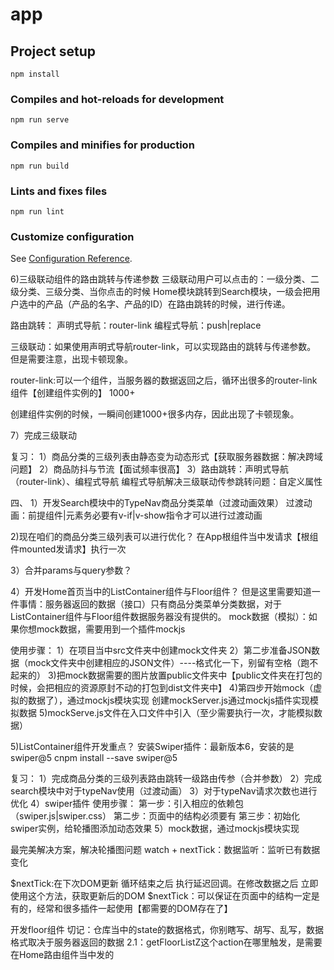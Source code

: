 # app

## Project setup
```
npm install
```

### Compiles and hot-reloads for development
```
npm run serve
```

### Compiles and minifies for production
```
npm run build
```

### Lints and fixes files
```
npm run lint
```

### Customize configuration
See [Configuration Reference](https://cli.vuejs.org/config/).


6)三级联动组件的路由跳转与传递参数
三级联动用户可以点击的：一级分类、二级分类、三级分类、当你点击的时候
Home模块跳转到Search模块，一级会把用户选中的产品（产品的名字、产品的ID）在路由跳转的时候，进行传递。

路由跳转：
声明式导航：router-link
编程式导航：push|replace

三级联动：如果使用声明式导航router-link，可以实现路由的跳转与传递参数。
但是需要注意，出现卡顿现象。

router-link:可以一个组件，当服务器的数据返回之后，循环出很多的router-link组件【创建组件实例的】 1000+

创建组件实例的时候，一瞬间创建1000+很多内存，因此出现了卡顿现象。

7）完成三级联动



复习：
1）商品分类的三级列表由静态变为动态形式【获取服务器数据：解决跨域问题】
2）商品防抖与节流【面试频率很高】
3）路由跳转：声明式导航（router-link）、编程式导航
编程式导航解决三级联动传参跳转问题：自定义属性



四、
1）开发Search模块中的TypeNav商品分类菜单（过渡动画效果）
过渡动画：前提组件|元素务必要有v-if|v-show指令才可以进行过渡动画

2)现在咱们的商品分类三级列表可以进行优化？
在App根组件当中发请求【根组件mounted发请求】执行一次

3）合并params与query参数？

4）开发Home首页当中的ListContainer组件与Floor组件？
但是这里需要知道一件事情：服务器返回的数据（接口）只有商品分类菜单分类数据，对于ListContainer组件与Floor组件数据服务器没有提供的。
mock数据（模拟）：如果你想mock数据，需要用到一个插件mockjs

使用步骤：
1）在项目当中src文件夹中创建mock文件夹
2）第二步准备JSON数据（mock文件夹中创建相应的JSON文件）----格式化一下，别留有空格（跑不起来的）
3)把mock数据需要的图片放置public文件夹中【public文件夹在打包的时候，会把相应的资源原封不动的打包到dist文件夹中】
4)第四步开始mock（虚拟的数据了），通过mockjs模块实现
创建mockServer.js通过mockjs插件实现模拟数据
5)mockServe.js文件在入口文件中引入（至少需要执行一次，才能模拟数据）

5)ListContainer组件开发重点？
安装Swiper插件：最新版本6，安装的是swiper@5
cnpm install --save swiper@5


复习：
1）完成商品分类的三级列表路由跳转一级路由传参（合并参数）
2）完成search模块中对于typeNav使用（过渡动画）
3）对于typeNav请求次数也进行优化
4）swiper插件
使用步骤：
第一步：引入相应的依赖包（swiper.js|swiper.css）
第二步：页面中的结构必须要有
第三步：初始化swiper实例，给轮播图添加动态效果
5）mock数据，通过mockjs模块实现



最完美解决方案，解决轮播图问题
watch + nextTick：数据监听：监听已有数据变化

$nextTick:在下次DOM更新 循环结束之后 执行延迟回调。在修改数据之后 立即使用这个方法，获取更新后的DOM
$nextTick：可以保证在页面中的结构一定是有的，经常和很多插件一起使用【都需要的DOM存在了】

开发floor组件
切记：仓库当中的state的数据格式，你别瞎写、胡写、乱写，数据格式取决于服务器返回的数据
2.1：getFloorListZ这个action在哪里触发，是需要在Home路由组件当中发的